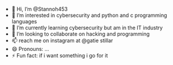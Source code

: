 - 👋 Hi, I’m @Stannoh453
- 👀 I’m interested in cybersecurity and python and c programming languages
- 🌱 I’m currently learning cybersecurity but am in the IT industry
- 💞️ I’m looking to collaborate on hacking and programming
- 📫 reach me on instagram at @gatie stillar
- 😄 Pronouns: ...
- ⚡ Fun fact: if i want something i go for it

<!---
Stannoh453/Stannoh453 is a ✨ special ✨ repository because its `README.md` (this file) appears on your GitHub profile.
You can click the Preview link to take a look at your changes.
--->
